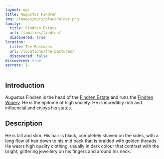 ```yaml
---
layout: npc
title: Augustus Findren
img: /images/npcs/placeholder.png
family:
  title: Findren Estate
  url: /families/findren/
  discovered: true
location:
  title: The Pastures
  url: /locations/the-pastures/
  discovered: false
discovered: true
secrets: |-
---
```

## Introduction
Augustus Findren is the head of the [Findren Estate]({{site.baseurl}}/families/findren/) and runs the [Findren Winery]({{site.baseurl}}/locations/findren-winery). He is the epitome of high society. He is incredibly rich and influencial and enjoys his status.

## Description
He is tall and slim. His hair is black, completely shaved on the sides, with a long flow of hair down to his mid back that is braided with golden threads. He wears high quality clothing, usually in dark colour that contrast with the bright, glittering jewellery on his fingers and around his neck.
